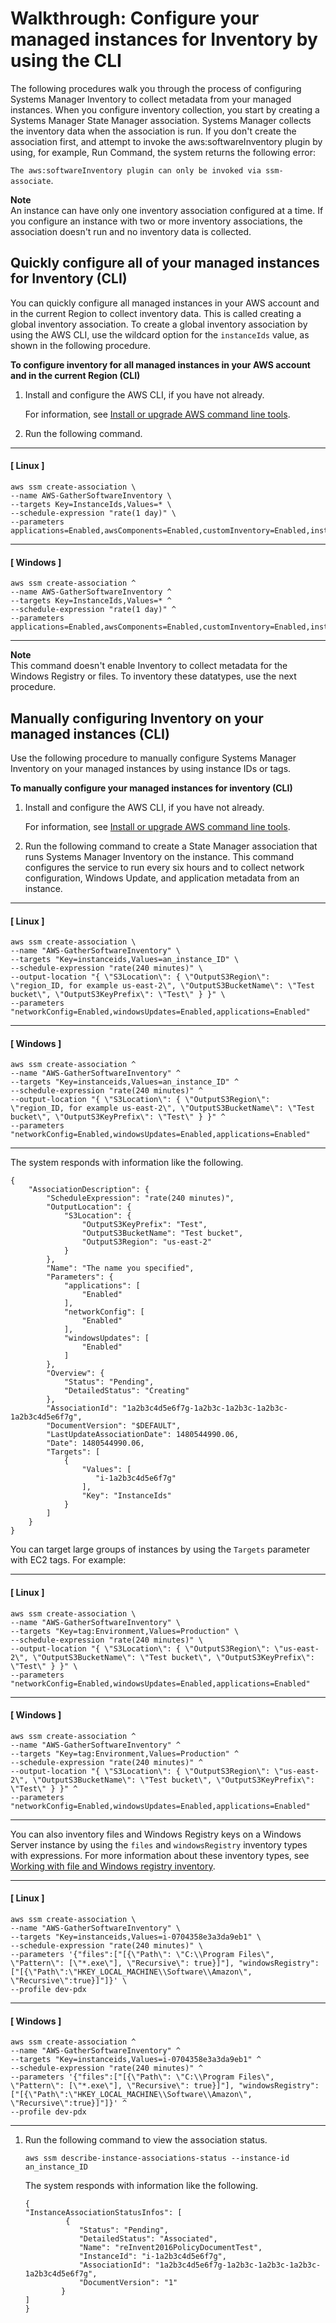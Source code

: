 # Walkthrough: Configure your managed instances for Inventory by using the CLI<a name="sysman-inventory-cliwalk"></a>

The following procedures walk you through the process of configuring Systems Manager Inventory to collect metadata from your managed instances\. When you configure inventory collection, you start by creating a Systems Manager State Manager association\. Systems Manager collects the inventory data when the association is run\. If you don't create the association first, and attempt to invoke the aws:softwareInventory plugin by using, for example, Run Command, the system returns the following error:

`The aws:softwareInventory plugin can only be invoked via ssm-associate`\.

**Note**  
An instance can have only one inventory association configured at a time\. If you configure an instance with two or more inventory associations, the association doesn't run and no inventory data is collected\.

## Quickly configure all of your managed instances for Inventory \(CLI\)<a name="sysman-inventory-cliwalk-all"></a>

You can quickly configure all managed instances in your AWS account and in the current Region to collect inventory data\. This is called creating a global inventory association\. To create a global inventory association by using the AWS CLI, use the wildcard option for the `instanceIds` value, as shown in the following procedure\.

**To configure inventory for all managed instances in your AWS account and in the current Region \(CLI\)**

1. Install and configure the AWS CLI, if you have not already\.

   For information, see [Install or upgrade AWS command line tools](getting-started-cli.md)\.

1. Run the following command\.

------
#### [ Linux ]

   ```
   aws ssm create-association \
   --name AWS-GatherSoftwareInventory \
   --targets Key=InstanceIds,Values=* \
   --schedule-expression "rate(1 day)" \
   --parameters applications=Enabled,awsComponents=Enabled,customInventory=Enabled,instanceDetailedInformation=Enabled,networkConfig=Enabled,services=Enabled,windowsRoles=Enabled,windowsUpdates=Enabled
   ```

------
#### [ Windows ]

   ```
   aws ssm create-association ^
   --name AWS-GatherSoftwareInventory ^
   --targets Key=InstanceIds,Values=* ^
   --schedule-expression "rate(1 day)" ^
   --parameters applications=Enabled,awsComponents=Enabled,customInventory=Enabled,instanceDetailedInformation=Enabled,networkConfig=Enabled,services=Enabled,windowsRoles=Enabled,windowsUpdates=Enabled
   ```

------

**Note**  
This command doesn't enable Inventory to collect metadata for the Windows Registry or files\. To inventory these datatypes, use the next procedure\.

## Manually configuring Inventory on your managed instances \(CLI\)<a name="sysman-inventory-cliwalk-manual"></a>

Use the following procedure to manually configure Systems Manager Inventory on your managed instances by using instance IDs or tags\.

**To manually configure your managed instances for inventory \(CLI\)**

1. Install and configure the AWS CLI, if you have not already\.

   For information, see [Install or upgrade AWS command line tools](getting-started-cli.md)\.

1. Run the following command to create a State Manager association that runs Systems Manager Inventory on the instance\. This command configures the service to run every six hours and to collect network configuration, Windows Update, and application metadata from an instance\.

------
#### [ Linux ]

   ```
   aws ssm create-association \
   --name "AWS-GatherSoftwareInventory" \
   --targets "Key=instanceids,Values=an_instance_ID" \
   --schedule-expression "rate(240 minutes)" \
   --output-location "{ \"S3Location\": { \"OutputS3Region\": \"region_ID, for example us-east-2\", \"OutputS3BucketName\": \"Test bucket\", \"OutputS3KeyPrefix\": \"Test\" } }" \
   --parameters "networkConfig=Enabled,windowsUpdates=Enabled,applications=Enabled"
   ```

------
#### [ Windows ]

   ```
   aws ssm create-association ^
   --name "AWS-GatherSoftwareInventory" ^
   --targets "Key=instanceids,Values=an_instance_ID" ^
   --schedule-expression "rate(240 minutes)" ^
   --output-location "{ \"S3Location\": { \"OutputS3Region\": \"region_ID, for example us-east-2\", \"OutputS3BucketName\": \"Test bucket\", \"OutputS3KeyPrefix\": \"Test\" } }" ^
   --parameters "networkConfig=Enabled,windowsUpdates=Enabled,applications=Enabled"
   ```

------

   The system responds with information like the following\.

   ```
   {
       "AssociationDescription": {
           "ScheduleExpression": "rate(240 minutes)",
           "OutputLocation": {
               "S3Location": {
                   "OutputS3KeyPrefix": "Test",
                   "OutputS3BucketName": "Test bucket",
                   "OutputS3Region": "us-east-2"
               }
           },
           "Name": "The name you specified",
           "Parameters": {
               "applications": [
                   "Enabled"
               ],
               "networkConfig": [
                   "Enabled"
               ],
               "windowsUpdates": [
                   "Enabled"
               ]
           },
           "Overview": {
               "Status": "Pending",
               "DetailedStatus": "Creating"
           },
           "AssociationId": "1a2b3c4d5e6f7g-1a2b3c-1a2b3c-1a2b3c-1a2b3c4d5e6f7g",
           "DocumentVersion": "$DEFAULT",
           "LastUpdateAssociationDate": 1480544990.06,
           "Date": 1480544990.06,
           "Targets": [
               {
                   "Values": [
                      "i-1a2b3c4d5e6f7g"
                   ],
                   "Key": "InstanceIds"
               }
           ]
       }
   }
   ```

   You can target large groups of instances by using the `Targets` parameter with EC2 tags\. For example:

------
#### [ Linux ]

   ```
   aws ssm create-association \
   --name "AWS-GatherSoftwareInventory" \
   --targets "Key=tag:Environment,Values=Production" \
   --schedule-expression "rate(240 minutes)" \
   --output-location "{ \"S3Location\": { \"OutputS3Region\": \"us-east-2\", \"OutputS3BucketName\": \"Test bucket\", \"OutputS3KeyPrefix\": \"Test\" } }" \
   --parameters "networkConfig=Enabled,windowsUpdates=Enabled,applications=Enabled"
   ```

------
#### [ Windows ]

   ```
   aws ssm create-association ^
   --name "AWS-GatherSoftwareInventory" ^
   --targets "Key=tag:Environment,Values=Production" ^
   --schedule-expression "rate(240 minutes)" ^
   --output-location "{ \"S3Location\": { \"OutputS3Region\": \"us-east-2\", \"OutputS3BucketName\": \"Test bucket\", \"OutputS3KeyPrefix\": \"Test\" } }" ^
   --parameters "networkConfig=Enabled,windowsUpdates=Enabled,applications=Enabled"
   ```

------

   You can also inventory files and Windows Registry keys on a Windows Server instance by using the `files` and `windowsRegistry` inventory types with expressions\. For more information about these inventory types, see [Working with file and Windows registry inventory](sysman-inventory-file-and-registry.md)\.

------
#### [ Linux ]

   ```
   aws ssm create-association \
   --name "AWS-GatherSoftwareInventory" \
   --targets "Key=instanceids,Values=i-0704358e3a3da9eb1" \
   --schedule-expression "rate(240 minutes)" \
   --parameters '{"files":["[{\"Path\": \"C:\\Program Files\", \"Pattern\": [\"*.exe\"], \"Recursive\": true}]"], "windowsRegistry": ["[{\"Path\":\"HKEY_LOCAL_MACHINE\\Software\\Amazon\", \"Recursive\":true}]"]}' \
   --profile dev-pdx
   ```

------
#### [ Windows ]

   ```
   aws ssm create-association ^
   --name "AWS-GatherSoftwareInventory" ^
   --targets "Key=instanceids,Values=i-0704358e3a3da9eb1" ^
   --schedule-expression "rate(240 minutes)" ^
   --parameters '{"files":["[{\"Path\": \"C:\\Program Files\", \"Pattern\": [\"*.exe\"], \"Recursive\": true}]"], "windowsRegistry": ["[{\"Path\":\"HKEY_LOCAL_MACHINE\\Software\\Amazon\", \"Recursive\":true}]"]}' ^
   --profile dev-pdx
   ```

------

1. Run the following command to view the association status\.

   ```
   aws ssm describe-instance-associations-status --instance-id an_instance_ID
   ```

   The system responds with information like the following\.

   ```
   {
   "InstanceAssociationStatusInfos": [
            {
               "Status": "Pending",
               "DetailedStatus": "Associated",
               "Name": "reInvent2016PolicyDocumentTest",
               "InstanceId": "i-1a2b3c4d5e6f7g",
               "AssociationId": "1a2b3c4d5e6f7g-1a2b3c-1a2b3c-1a2b3c-1a2b3c4d5e6f7g",
               "DocumentVersion": "1"
           }
   ]
   }
   ```